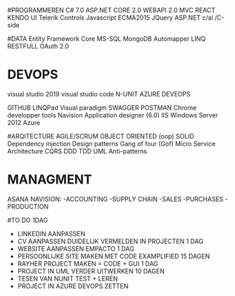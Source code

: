 
#PROGRAMMEREN
C# 7.0
ASP.NET CORE 2.0
WEBAPI 2.0
MVC
REACT
KENDO UI
Telerik Controls
Javascript ECMA2015
JQuery
ASP.NET
c/al /C-side



#DATA
Entity Framework Core
MS-SQL
MongoDB
Automapper 
LINQ 
RESTFULL
OAuth 2.0


# DEVOPS
visual studio 2019
visual studio code
N-UNIT
AZURE DEVEOPS

GITHUB
LINQPad
Visual paradigm
SWAGGER
POSTMAN
Chrome developper tools 
Navision Application
designer (6.0)
IIS
Windows Server 2012
Azure



#ARQITECTURE
AGILE/SCRUM
OBJECT ORIENTED (oop)
SOLID
Dependency injection
Design patterns 
Gang of four (Gof)
Micro Service Architecture 
CQRS
DDD
TDD
UML
Anti-patterns

# MANAGMENT
ASANA
NAVISION:
-ACCOUNTING
-SUPPLY CHAIN
-SALES
-PURCHASES
-PRODUCTION



#TO DO
1DAG
- LINKEDIN AANPASSEN  
- CV AANPASSEN DUIDELIJK VERMELDEN IN PROJECTEN 
1 DAG
- WEBSITE AANPASSEN EMPACTO
1 DAG
- PERSOONLIJKE SITE MAKEN MET CODE EXAMPLIFIED
15 DAGEN
- RAYHER PROJECT MAKEN = CODE + GUI
1 DAG
- PROJECT IN UML VERDER UITWERKEN 
10 DAGEN
- TESEN VAN NUNIT TEST + LEREN
- PROJECT IN AZURE DEVOPS ZETTEN




